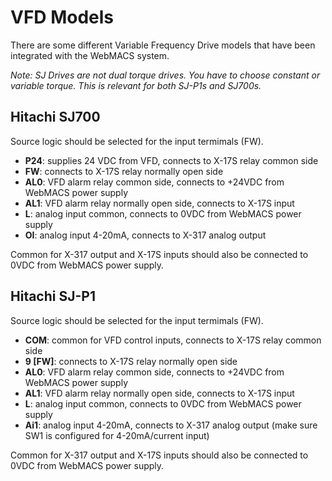 # VFD Models

There are some different Variable Frequency Drive models that have been integrated with the WebMACS system.

_Note: SJ Drives are not dual torque drives. You have to choose constant or variable torque. This is relevant for both SJ-P1s and SJ700s._

## Hitachi SJ700

Source logic should be selected for the input termimals (FW).

- **P24**: supplies 24 VDC from VFD, connects to X-17S relay common side
- **FW**: connects to X-17S relay normally open side
- **AL0**: VFD alarm relay common side, connects to +24VDC from WebMACS power supply
- **AL1**: VFD alarm relay normally open side, connects to X-17S input
- **L**: analog input common, connects to 0VDC from WebMACS power supply
- **OI**: analog input 4-20mA, connects to X-317 analog output

Common for X-317 output and X-17S inputs should also be connected to 0VDC from WebMACS power supply.

## Hitachi SJ-P1

Source logic should be selected for the input termimals (FW).

- **COM**: common for VFD control inputs, connects to X-17S relay common side
- **9 [FW]**: connects to X-17S relay normally open side
- **AL0**: VFD alarm relay common side, connects to +24VDC from WebMACS power supply
- **AL1**: VFD alarm relay normally open side, connects to X-17S input
- **L**: analog input common, connects to 0VDC from WebMACS power supply
- **Ai1**: analog input 4-20mA, connects to X-317 analog output (make sure SW1 is configured for 4-20mA/current input)

Common for X-317 output and X-17S inputs should also be connected to 0VDC from WebMACS power supply.
